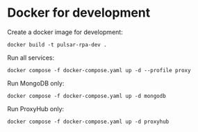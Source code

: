 # Docker for development

Create a docker image for development:
```shell
docker build -t pulsar-rpa-dev .
```

Run all services:
```shell
docker compose -f docker-compose.yaml up -d --profile proxy
```

Run MongoDB only:
```shell
docker compose -f docker-compose.yaml up -d mongodb
```

Run ProxyHub only:
```shell
docker compose -f docker-compose.yaml up -d proxyhub
```
